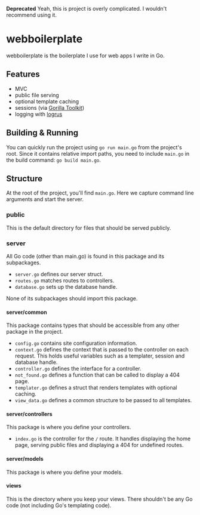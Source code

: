 **Deprecated**
Yeah, this is project is overly complicated.  I wouldn't recommend using it.

# webboilerplate

webboilerplate is the boilerplate I use for web apps I write in Go.

## Features

* MVC
* public file serving
* optional template caching
* sessions (via [Gorilla Toolkit](http://www.gorillatoolkit.org))
* logging with [logrus](https://github.com/Sirupsen/logrus)

## Building & Running

You can quickly run the project using `go run main.go` from the project's root.
Since it contains relative import paths, you need to include `main.go` in the
build command: `go build main.go`.

## Structure

At the root of the project, you'll find `main.go`.  Here we capture command
line arguments and start the server.

### public

This is the default directory for files that should be served publicly.

### server

All Go code (other than main.go) is found in this package and its subpackages.

* `server.go` defines our server struct.
* `routes.go` matches routes to controllers.
* `database.go` sets up the database handle.

None of its subpackages should import this package.

#### server/common

This package contains types that should be accessible from any other package
in the project.

* `config.go` contains site configuration information.
* `context.go` defines the context that is passed to the controller on each
request.  This holds useful variables such as a templater, session and database
handle.
* `controller.go` defines the interface for a controller.
* `not_found.go` defines a function that can be called to display a 404 page.
* `templater.go` defines a struct that renders templates with optional caching.
* `view_data.go` defines a common structure to be passed to all templates.

#### server/controllers

This package is where you define your controllers.

* `index.go` is the controller for the `/` route.  It handles displaying the
home page, serving public files and displaying a 404 for undefined routes.

#### server/models

This package is where you define your models.

#### views

This is the directory where you keep your views.  There shouldn't be any Go
code (not including Go's templating code).
